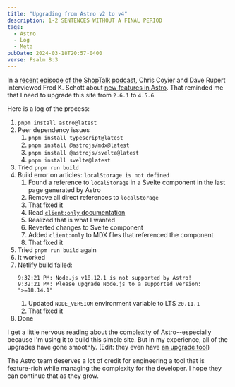 ```yaml
---
title: "Upgrading from Astro v2 to v4"
description: 1-2 SENTENCES WITHOUT A FINAL PERIOD
tags:
  - Astro
  - Log
  - Meta
pubDate: 2024-03-18T20:57-0400
verse: Psalm 8:3
---
```


In a [recent episode of the ShopTalk podcast](https://shoptalkshow.com/607/),
Chris Coyier and Dave Rupert interviewed Fred K. Schott about
[new features in Astro](https://astro.build/blog/astro-db/). That reminded me
that I need to upgrade this site from `2.6.1` to `4.5.6`.

Here is a log of the process:

1. `pnpm install astro@latest`
2. Peer dependency issues
   1. `pnpm install typescript@latest`
   2. `pnpm install @astrojs/mdx@latest`
   3. `pnpm install @astrojs/svelte@latest`
   4. `pnpm install svelte@latest`
3. Tried `pnpm run build`
4. Build error on articles: `localStorage is not defined`
   1. Found a reference to `localStorage` in a Svelte component in the last page
      generated by Astro
   2. Remove all direct references to `localStorage`
   3. That fixed it
   4. Read
      [`client:only` documentation](https://docs.astro.build/en/reference/directives-reference/#clientonly)
   5. Realized that is what I wanted
   6. Reverted changes to Svelte component
   7. Added `client:only` to MDX files that referenced the component
   8. That fixed it
5. Tried `pnpm run build` again
6. It worked
7. Netlify build failed:
    ```
    9:32:21 PM: Node.js v18.12.1 is not supported by Astro!
    9:32:21 PM: Please upgrade Node.js to a supported version: ">=18.14.1"
    ```
   1. Updated `NODE_VERSION` environment variable to LTS `20.11.1`
   2. That fixed it
8. Done

I get a little nervous reading about the complexity of Astro--especially because
I'm using it to build this simple site. But in my experience, all of the
upgrades have gone smoothly. (Edit: they even have
[an upgrade tool](https://docs.astro.build/en/guides/upgrade-to/v4/#upgrade-astro))

The Astro team deserves a lot of credit for engineering a tool that is
feature-rich while managing the complexity for the developer. I hope they can
continue that as they grow.
